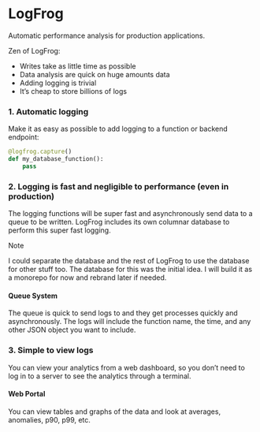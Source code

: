 # LogFrog

Automatic performance analysis for production applications.

Zen of LogFrog:

- Writes take as little time as possible
- Data analysis are quick on huge amounts data
- Adding logging is trivial
- It’s cheap to store billions of logs

### 1. Automatic logging

Make it as easy as possible to add logging to a function or backend endpoint:

```python
@logfrog.capture()
def my_database_function():
	pass
```

### 2. Logging is fast and negligible to performance (even in production)

The logging functions will be super fast and asynchronously send data to a queue to be written. LogFrog includes its own columnar database to perform this super fast logging.

> [!NOTE]
> I could separate the database and the rest of LogFrog to use the database for other stuff too. The database for this was the initial idea. I will build it as a monorepo for now and rebrand later if needed.

#### Queue System

The queue is quick to send logs to and they get processes quickly and asynchronously. The logs will include the function name, the time, and any other JSON object you want to include.

### 3. Simple to view logs

You can view your analytics from a web dashboard, so you don’t need to log in to a server to see the analytics through a terminal.

#### Web Portal

You can view tables and graphs of the data and look at averages, anomalies, p90, p99, etc.
